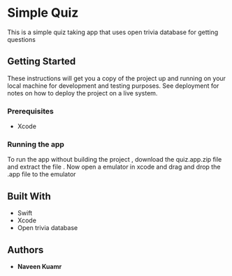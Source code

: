 # Simple Quiz

This is a simple quiz taking app that uses open trivia database for getting questions 

## Getting Started

These instructions will get you a copy of the project up and running on your local machine for development and testing purposes. See deployment for notes on how to deploy the project on a live system.

### Prerequisites

* Xcode


### Running the app 

To run the app without building the project , download the quiz.app.zip file and extract the file . Now open a emulator in xcode and drag and drop the .app file to the emulator

## Built With

* Swift
* Xcode
* Open trivia database

## Authors

* **Naveen Kuamr**

